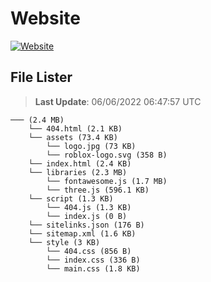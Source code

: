 # Website

[![Website](https://img.shields.io/website?down_color=%23F00&down_message=Down&label=Website&up_color=%2308F&up_message=Online&url=https%3A%2F%2Fwixonic.fr)](https://wixonic.fr)

## File Lister
<!-- File Lister Display -->
> **Last Update**: 06/06/2022 06:47:57 UTC

```
─── (2.4 MB) 
    └── 404.html (2.1 KB)
    └── assets (73.4 KB) 
        └── logo.jpg (73 KB)
        └── roblox-logo.svg (358 B)
    └── index.html (2.4 KB)
    └── libraries (2.3 MB) 
        └── fontawesome.js (1.7 MB)
        └── three.js (596.1 KB)
    └── script (1.3 KB) 
        └── 404.js (1.3 KB)
        └── index.js (0 B)
    └── sitelinks.json (176 B)
    └── sitemap.xml (1.6 KB)
    └── style (3 KB) 
        └── 404.css (856 B)
        └── index.css (336 B)
        └── main.css (1.8 KB)
```
<!-- File Lister Display -->
